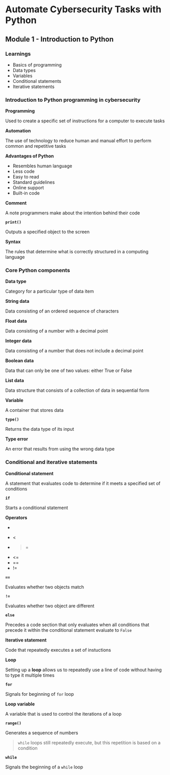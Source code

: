 # Automate Cybersecurity Tasks with Python

## Module 1 - Introduction to Python

### Learnings

- Basics of programming
- Data types
- Variables
- Conditional statements
- Iterative statements


### Introduction to Python programming in cybersecurity

**Programming**

Used to create a specific set of instructions for a computer to execute tasks

**Automation**

The use of technology to reduce human and manual effort to perform common and repetitive tasks

**Advantages of Python**

- Resembles human language
- Less code
- Easy to read
- Standard guidelines
- Online support
- Built-in code

**Comment**

A note programmers make about the intention behind their code

**`print()`**

Outputs a specified object to the screen

**Syntax**

The rules that determine what is correctly structured in a computing language


### Core Python components

**Data type**

Category for a particular type of data item

**String data**

Data consisting of an ordered sequence of characters

**Float data**

Data consisting of a number with a decimal point

**Integer data**

Data consisting of a number that does not include a decimal point

**Boolean data**

Data that can only be one of two values: either True or False

**List data**

Data structure that consists of a collection of data in sequential form

**Variable**

A container that stores data

**`type()`**

Returns the data type of its input

**Type error**

An error that results from using the wrong data type


### Conditional and iterative statements

**Conditional statement**

A statement that evaluates code to determine if it meets a specified set of conditions

**`if`**

Starts a conditional statement

**Operators**

- >
- <
- >=
- <=
- ==
- !=

**`==`**

Evaluates whether two objects match

**`!=`**

Evaluates whether two object are different

**`else`**

Precedes a code section that only evaluates when all conditions that precede it within the conditional statement evaluate to `False`

**Iterative statement**

Code that repeatedly executes a set of instuctions

**Loop**

Setting up a **loop** allows us to repeatedly use a line of code without having to type it multiple times

**`for`**

Signals for beginning of `for` loop

**Loop variable**

A variable that is used to control the iterations of a loop

**`range()`**

Generates a sequence of numbers

> `while` loops still repeatedly execute, but this repetition is based on a condition

**`while`**

Signals the beginning of a `while` loop

